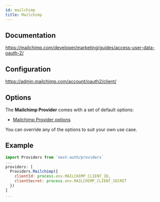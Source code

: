 ```yaml
---
id: mailchimp
title: Mailchimp
---
```


## Documentation

https://mailchimp.com/developer/marketing/guides/access-user-data-oauth-2/

## Configuration

https://admin.mailchimp.com/account/oauth2/client/

## Options

The **Mailchimp Provider** comes with a set of default options:

- [Mailchimp Provider options](https://github.com/nextauthjs/next-auth/blob/main/src/providers/mailchimp.js)

You can override any of the options to suit your own use case.

## Example

```js
import Providers from `next-auth/providers`
...
providers: [
  Providers.Mailchimp({
    clientId: process.env.MAILCHIMP_CLIENT_ID,
    clientSecret: process.env.MAILCHIMP_CLIENT_SECRET
  })
]
...
```
